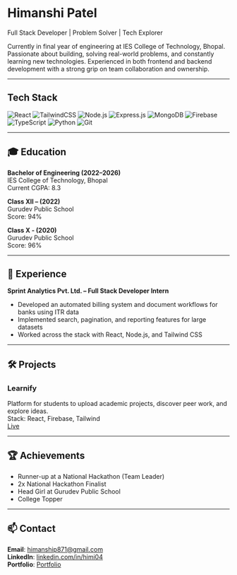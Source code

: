 # Himanshi Patel

Full Stack Developer | Problem Solver | Tech Explorer

Currently in final year of engineering at IES College of Technology, Bhopal. Passionate about building, solving real-world problems, and constantly learning new technologies. Experienced in both frontend and backend development with a strong grip on team collaboration and ownership.

---

## Tech Stack

![React](https://img.shields.io/badge/React-20232A?style=flat&logo=react&logoColor=61DAFB)
![TailwindCSS](https://img.shields.io/badge/TailwindCSS-0EA5E9?style=flat&logo=tailwindcss&logoColor=white)
![Node.js](https://img.shields.io/badge/Node.js-339933?style=flat&logo=nodedotjs&logoColor=white)
![Express.js](https://img.shields.io/badge/Express.js-000000?style=flat&logo=express&logoColor=white)
![MongoDB](https://img.shields.io/badge/MongoDB-4EA94B?style=flat&logo=mongodb&logoColor=white)
![Firebase](https://img.shields.io/badge/Firebase-FFCA28?style=flat&logo=firebase&logoColor=white)
![TypeScript](https://img.shields.io/badge/TypeScript-3178C6?style=flat&logo=typescript&logoColor=white)
![Python](https://img.shields.io/badge/Python-3776AB?style=flat&logo=python&logoColor=white)
![Git](https://img.shields.io/badge/Git-F05032?style=flat&logo=git&logoColor=white)

---

## 🎓 Education

**Bachelor of Engineering (2022–2026)**  
IES College of Technology, Bhopal  
Current CGPA: 8.3  

**Class XII – (2022)**  
Gurudev Public School  
Score: 94%

**Class X - (2020)**  
Gurudev Public School  
Score: 96%

---

## 💼 Experience

**Sprint Analytics Pvt. Ltd. – Full Stack Developer Intern**  
- Developed an automated billing system and document workflows for banks using ITR data  
- Implemented search, pagination, and reporting features for large datasets  
- Worked across the stack with React, Node.js, and Tailwind CSS  

---

## 🛠️ Projects

### Learnify  
Platform for students to upload academic projects, discover peer work, and explore ideas.  
Stack: React, Firebase, Tailwind  
 [Live](https://learnify-projects.vercel.app)

---

## 🏆 Achievements

- Runner-up at a National Hackathon (Team Leader)  
- 2x National Hackathon Finalist  
- Head Girl at Gurudev Public School  
- College Topper

---

## 📫 Contact

**Email**: himanship871@gmail.com  
**LinkedIn**: [linkedin.com/in/himi04](https://linkedin.com/in/himi04)  
**Portfolio**: [Portfolio](https://portfoliohimi.vercel.app)
